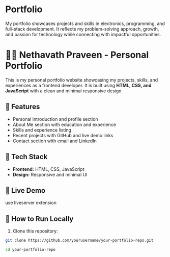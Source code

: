 # Portfolio
My portfolio showcases projects and skills in electronics, programming, and full-stack development. It reflects my problem-solving approach, growth, and passion for technology while connecting with impactful opportunities.
# 🧑‍💻 Nethavath Praveen - Personal Portfolio

This is my personal portfolio website showcasing my projects, skills, and experiences as a frontend developer. It is built using **HTML, CSS, and JavaScript** with a clean and minimal responsive design.

## 🌟 Features

- Personal introduction and profile section
- About Me section with education and experience
- Skills and experience listing
- Recent projects with GitHub and live demo links
- Contact section with email and LinkedIn

## 🚀 Tech Stack

- **Frontend:** HTML, CSS, JavaScript
- **Design:** Responsive and minimal UI



## 🔗 Live Demo
use liveserver extension 

## 📁 How to Run Locally

1. Clone this repository:

```bash
git clone https://github.com/yourusername/your-portfolio-repo.git

cd your-portfolio-repo
